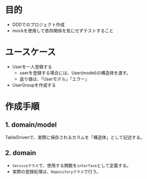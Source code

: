 # 目的
* DDDでのプロジェクト作成
* mockを使用して依存関係を気にせずテストすること

# ユースケース
* Userを一人登録する
    * userを登録する場合には、User(model)の構造体を渡す。
    * 返り値は、「Userモデル」「エラー」
* UserGroupを作成する

# 作成手順
## 1. domain/model
TableDrivenで、実際に保存されるカラムを「構造体」として記述する。
## 2. domain
* <code>Serviceクラス</code>で、使用する関数を<code>interface</code>として定義する。
* 実際の登録処理は、<code>Repositoryクラス</code>で行う。
